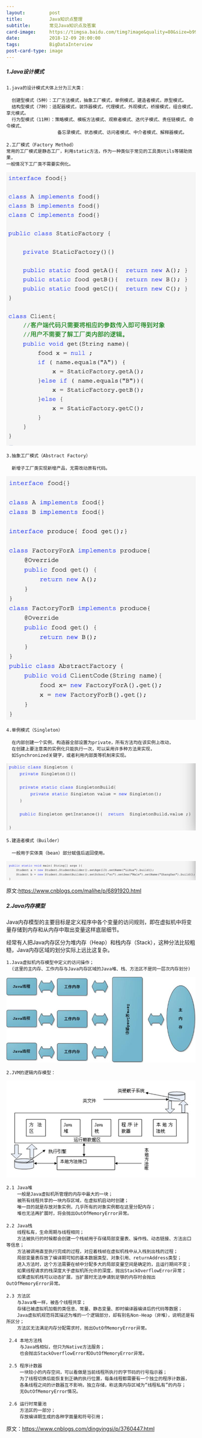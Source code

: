 ```yaml
---
layout:         post
title:          Java知识点整理
subtitle:       常见Java知识点及答案
card-image:     https://timgsa.baidu.com/timg?image&quality=80&size=b9999_10000&sec=1544366678303&di=138713eb79d33f707b4ef6c54777de42&imgtype=0&src=http%3A%2F%2Fimg105.job1001.com%2Fupload%2Fadminnew%2F2014-09-04%2F1409822424-4J2KEAU.jpg
date:           2018-12-09 20:00:00
tags:           BigDataInterview
post-card-type: image
---
```


##### 1.Java设计模式

    1.java的设计模式大体上分为三大类：
    
      创建型模式（5种）：工厂方法模式，抽象工厂模式，单例模式，建造者模式，原型模式。
      结构型模式（7种）：适配器模式，装饰器模式，代理模式，外观模式，桥接模式，组合模式，享元模式。
      行为型模式（11种）：策略模式、模板方法模式、观察者模式、迭代子模式、责任链模式、命令模式、
                       备忘录模式、状态模式、访问者模式、中介者模式、解释器模式。
                       
    2.工厂模式（Factory Method）
    常用的工厂模式是静态工厂，利用static方法，作为一种类似于常见的工具类Utils等辅助效果，
    一般情况下工厂类不需要实例化。
    
![MacDown Screenshot](/assets/images/1544357556821.jpg)

    3.抽象工厂模式（Abstract Factory）
    
      新增子工厂类实现新增产品，无需改动原有代码。

![MacDown Screenshot](/assets/images/1544358047244.jpg)

    4.单例模式（Singleton）
    
      在内部创建一个实例，构造器全部设置为private，所有方法均在该实例上改动，
      在创建上要注意类的实例化只能执行一次，可以采用许多种方法来实现，
      如Synchronized关键字，或者利用内部类等机制来实现。
    
![MacDown Screenshot](/assets/images/1544358239827.jpg)
      
    5.建造者模式（Builder）
    
      一般用于实体类（bean）部分赋值后返回使用。

![MacDown Screenshot](/assets/images/1544359102725.jpg)

  
原文:https://www.cnblogs.com/malihe/p/6891920.html

##### 2.Java内存模型

  Java内存模型的主要目标是定义程序中各个变量的访问规则，即在虚拟机中将变量存储到内存和从内存中取出变量这样底层细节。
  
  经常有人把Java内存区分为堆内存（Heap）和栈内存（Stack），这种分法比较粗糙，Java内存区域的划分实际上远比这复杂。

    1.Java虚拟机内存模型中定义的访问操作；
      (这里的主内存、工作内存与Java内存区域的Java堆、栈、方法区不是同一层次内存划分)
   
![MacDown Screenshot](/assets/images/091134177063947.jpg)

    2.JVM的逻辑内存模型：

![MacDown Screenshot](/assets/images/300854081661499.jpg)

    2.1 Java堆
        一般是Java虚拟机所管理的内存中最大的一块；
        被所有线程共享的一块内存区域，在虚拟机启动时创建；
        唯一目的就是存放对象实例，几乎所有的对象实例都在这里分配内存；
        堆也无法再扩展时，将会抛出OutOfMemoryError异常。
        
    2.2 Java栈
        线程私有，生命周期与线程相同；
        方法被执行的时候都会创建一个栈帧用于存储局部变量表、操作栈、动态链接、方法出口等信息；
        方法被调用直至执行完成的过程，对应着栈帧在虚拟机栈中从入栈到出栈的过程；
        局部变量表存放了编译期可知的基本数据类型、对象引用、returnAddress类型；
        进入方法时，这个方法需要在帧中分配多大的局部变量空间是确定的，且运行期间不变；
        如果线程请求的栈深度大于虚拟机所允许的深度，抛出StackOverflowError异常；
        如果虚拟机栈可以动态扩展，当扩展时无法申请到足够的内存时会抛出OutOfMemoryError异常。
        
    2.3 方法区
        与Java堆一样，被各个线程共享；
        存储已被虚拟机加载的类信息、常量、静态变量、即时编译器编译后的代码等数据；
        Java虚拟机规范将其描述为堆的一个逻辑部分，却有别名Non-Heap（非堆），说明还是有所区分；
        方法区无法满足内存分配需求时，抛出OutOfMemoryError异常。
        
     2.4 本地方法栈
         与Java栈相似，但只为Native方法服务；
         也会抛出StackOverflowError和OutOfMemoryError异常。
         
     2.5 程序计数器
         一块较小的内存空间，可以看做是当前线程所执行的字节码的行号指示器；
         为了线程切换后能恢复到正确的执行位置，每条线程都需要有一个独立的程序计数器，
         各条线程之间的计数器互不影响，独立存储，称这类内存区域为“线程私有”的内存；
         无OutOfMemoryError情况。
         
     2.6 运行时常量池
         方法区的一部分；
         存放编译期生成的各种字面量和符号引用；

原文：https://www.cnblogs.com/dingyingsi/p/3760447.html